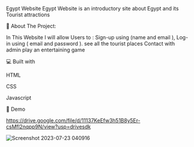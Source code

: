 
Egypt Website
Egypt Website is an introductory site about Egypt and its Tourist attractions

🧐 About The Project:

In This Website I will allow Users to :
Sign-up using (name and email ),
Log-in using ( email and password ).
see all the tourist places
Contact with admin
play an entertaining game

💻 Built with

HTML

CSS

Javascript

🚀 Demo

https://drive.google.com/file/d/11137KeEfw3h51B8y5Er-csMfl2nqpp9N/view?usp=drivesdk

![Screenshot 2023-07-23 040916](https://github.com/DinaElbeny/Egypt/assets/73561115/b5161608-ba92-4572-99b6-5e77e9fc72b1)
